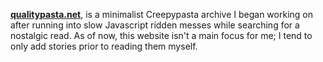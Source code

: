 **[qualitypasta.net](https://www.qualitypasta.net)**, is a minimalist Creepypasta archive I began working on after running into slow Javascript ridden messes while searching for a nostalgic read. As of now, this website isn't a main focus for me; I tend to only add stories prior to reading them myself.
